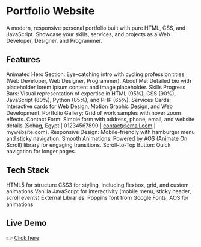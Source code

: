 # Portfolio Website

A modern, responsive personal portfolio built with pure HTML, CSS, and JavaScript. Showcase your skills, services, and projects as a Web Developer, Designer, and Programmer.

## Features
Animated Hero Section: Eye-catching intro with cycling profession titles (Web Developer, Web Designer, Programmer).
About Me: Detailed bio with placeholder lorem ipsum content and image placeholder.
Skills Progress Bars: Visual representation of expertise in HTML (95%), CSS (90%), JavaScript (80%), Python (85%), and PHP (65%).
Services Cards: Interactive cards for Web Design, Motion Graphic Design, and Web Development.
Portfolio Gallery: Grid of work samples with hover zoom effects.
Contact Form: Simple form with address, phone, email, and website details (Sohag, Egypt | 01234567890 | contact@email.com | mywebsite.com).
Responsive Design: Mobile-friendly with hamburger menu and sticky navigation.
Smooth Animations: Powered by AOS (Animate On Scroll) library for engaging transitions.
Scroll-to-Top Button: Quick navigation for longer pages.

## Tech Stack
HTML5 for structure
CSS3 for styling, including flexbox, grid, and custom animations
Vanilla JavaScript for interactivity (mobile menu, sticky header, scroll events)
External Libraries: Poppins font from Google Fonts, AOS for animations

## Live Demo
👉 [Click here](https://mohamedashraf011.github.io/Portfolio1/)
